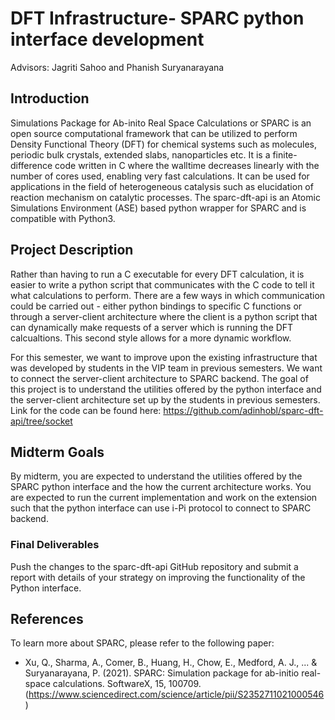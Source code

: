# DFT Infrastructure- SPARC python interface development
Advisors: Jagriti Sahoo and Phanish Suryanarayana 

## Introduction 

Simulations Package for Ab-inito Real Space Calculations or SPARC is an open source computational framework that can be utilized to perform Density Functional Theory (DFT) for chemical systems such as molecules, periodic bulk crystals, extended slabs, nanoparticles etc. It is a finite-difference code written in C where the walltime decreases linearly with the number of cores used, enabling very fast calculations. It can be used for applications in the field of heterogeneous catalysis such as elucidation of reaction mechanism on catalytic processes. The sparc-dft-api is an Atomic Simulations Environment (ASE) based python wrapper for SPARC and is compatible with Python3. 

## Project Description

Rather than having to run a C executable for every DFT calculation, it is easier to write a python script that communicates with the C code to tell it what calculations to perform. There are a few ways in which communication could be carried out - either python bindings to specific C functions or through a server-client architecture where the client is a python script that can dynamically make requests of a server which is running the DFT calcualtions. This second style allows for a more dynamic workflow. 

For this semester, we want to improve upon the existing infrastructure that was developed by students in the VIP team in previous semesters. We want to connect the server-client architecture to SPARC backend. The goal of this project is to understand the utilities offered by the python interface and the server-client architecture set up by the students in previous semesters. Link for the code can be found here: https://github.com/adinhobl/sparc-dft-api/tree/socket

## Midterm Goals

By midterm, you are expected to understand the utilities offered by the SPARC python interface and the how the current architecture works. You are expected to run the current implementation and work on the extension such that the python interface can use i-Pi protocol to connect to SPARC backend.
 

### Final Deliverables

Push the changes to the sparc-dft-api GitHub repository and submit a report with details of your strategy on improving the functionality of the Python interface. 

## References

To learn more about SPARC, please refer to the following paper:

* Xu, Q., Sharma, A., Comer, B., Huang, H., Chow, E., Medford, A. J., ... & Suryanarayana, P. (2021). SPARC: Simulation package for ab-initio real-space calculations. SoftwareX, 15, 100709. (https://www.sciencedirect.com/science/article/pii/S2352711021000546)
